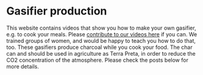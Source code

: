 # Gasifier production

This website contains videos that show you how to make your own gasifier, e.g. to cook your meals. Please [contribute to our videos here](https://zorbathegreek.github.io/Gasifier-Production/how-to-contribute.html) if you can. We trained groups of women, and would be happy to teach you how to do that, too. These gasifiers produce charcoal while you cook your food. The char can and should be used in agriculture as Terra Preta, in order to reduce the CO2 concentration of the atmosphere. Please check the posts below for more details. 
